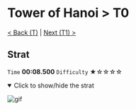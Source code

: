 # Tower of Hanoi > T0

[< Back (T)](https://github.com/Doublevil/scbspeedrun/blob/main/levels/T/T.md) | [Next (T1) >](https://github.com/Doublevil/scbspeedrun/blob/main/levels/T/T1.md)

## Strat

`Time` **00:08.500** `Difficulty` ★☆☆☆☆
<details open>
  <summary>Click to show/hide the strat</summary>

  ![gif](https://github.com/Doublevil/scbspeedrun/blob/main/media/levels/T/T0_Strat.webp)
</details>
